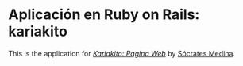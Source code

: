 # Aplicación en Ruby on Rails: kariakito
This is the application for
[*Kariakito: Pagina Web*](http://www.kariakito.com/)
by [Sócrates Medina](http://twitter/destrozates).
